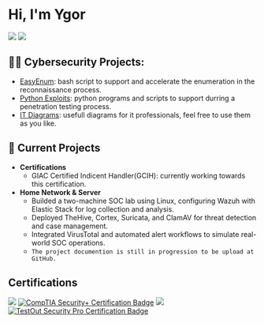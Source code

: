 <h1>Hi, I'm Ygor </h1>
<a href="https://linkedin.com/in/ygorhonesto"><img src="https://img.shields.io/badge/-LinkedIn-0072b1?&style=for-the-badge&logo=linkedin&logoColor=white" /></a>
<a href="https://www.instagram.com/ygorhonesto"><img src="https://img.shields.io/badge/-Instagram-3f729b?&style=for-the-badge&logo=instagram&logoColor=white" /></a>
<h2>👨‍💻 Cybersecurity Projects:</h2>

- [EasyEnum](https://github.com/honestoygor/EasyEnum): bash script to support and accelerate the enumeration in the reconnaissance process.
- [Python Exploits](https://github.com/honestoygor/pythonexploits): python programs and scripts to support durring a penetration testing process.
- [IT Diagrams](https://github.com/honestoygor/diagrams): usefull diagrams for it professionals, feel free to use them as you like.

<h2>🔭 Current Projects </h2>

- <b>Certifications</b>
  - GIAC Certified Indicent Handler(GCIH): currently working towards this certification.
- <b>Home Network & Server</b>
  - Builded a two-machine SOC lab using Linux, configuring Wazuh with Elastic Stack for log collection and analysis.
  - Deployed TheHive, Cortex, Suricata, and ClamAV for threat detection and case management.
  - Integrated VirusTotal and automated alert workflows to simulate real-world SOC operations.
  - `The project documention is still in progression to be upload at GitHub.`

 
<h2>Certifications</h2>
<a href="https://www.credly.com/badges/0fed9350-f7ec-4dd1-b433-79b62a3c8ea7/linked_in?t=setevi" target="_blank"><img src="https://img.shields.io/badge/-CompTIA%20A+-0096D6?style=for-the-badge&logo=Comptia&logoColor=white" /></a>
<a href="https://www.credly.com/badges/d083821d-b3e7-4f84-82f4-b5f144c34218/linked_in_profile" target="_blank"><img src="https://img.shields.io/badge/-CompTIA%20Security+-0096D6?style=for-the-badge&logo=Comptia&logoColor=white" alt="CompTIA Security+ Certification Badge" /></a>
<a href="https://certification.testout.com/verifycert/6-2C6-VERWN9" target="_blank"><img src="https://img.shields.io/badge/-Testout%20PC%20Pro-0000FF?style=for-the-badge&logo=Testout&logoColor=white" /></a>
<a href="https://certification.testout.com/managecert?certificateID=6-2C6-VWCP5E" target="_blank"><img src="https://img.shields.io/badge/-TestOut%20Security%20Pro-0096D6?style=for-the-badge&logo=TestOut&logoColor=white" alt="TestOut Security Pro Certification Badge" /></a>



<!--

<h2>📺 YouTube Videos</h2>  

Here are some ideas to get you started:

- 🔭 I’m currently working on ...
- 🌱 I’m currently learning ...
- 👯 I’m looking to collaborate on ...
- 🤔 I’m looking for help with ...
- 💬 Ask me about ...
- 📫 How to reach me: ...
- 😄 Pronouns: ...
- ⚡ Fun fact: ...
-->
